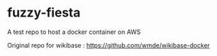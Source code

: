# fuzzy-fiesta
A test repo to host a docker container on AWS

Original repo for wikibase : https://github.com/wmde/wikibase-docker
